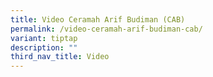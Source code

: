```yaml
---
title: Video Ceramah Arif Budiman (CAB)
permalink: /video-ceramah-arif-budiman-cab/
variant: tiptap
description: ""
third_nav_title: Video
---
```

